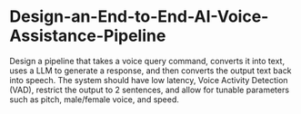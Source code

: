 # Design-an-End-to-End-AI-Voice-Assistance-Pipeline
Design a pipeline that takes a voice query command, converts it into text, uses a LLM to generate a response, and then converts the output text back into speech. The system should have low latency, Voice Activity Detection (VAD), restrict the output to 2 sentences, and allow for tunable parameters such as pitch, male/female voice, and speed.

